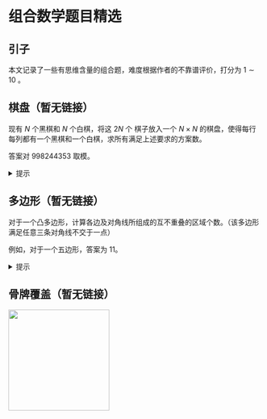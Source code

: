 # 组合数学题目精选

## 引子

本文记录了一些有思维含量的组合题，难度根据作者的不靠谱评价，打分为 $1\sim 10$ 。

## 棋盘（暂无链接）

现有 $N$ 个黑棋和 $N$ 个白棋，将这 $2N$ 个 棋子放入一个 $N \times N$ 的棋盘，使得每行每列都有一个黑棋和一个白棋，求所有满足上述要求的方案数。

答案对 $998244353$ 取模。

<details>
<summary>提示</summary>
<code>
容斥原理（错排问题）
<br/>
难度：5
</code>
</details>

## 多边形（暂无链接）

对于一个凸多边形，计算各边及对角线所组成的互不重叠的区域个数。（该多边形满足任意三条对角线不交于一点）

例如，对于一个五边形，答案为 $11$。

<details>
<summary>提示</summary>
<code>

难度：8
</code>
</details>

## 骨牌覆盖（暂无链接）

<img src="https://images.cnblogs.com/cnblogs_com/blogs/755235/galleries/2179806/o_d8cea59d.jpg" width="200" height="200" />
